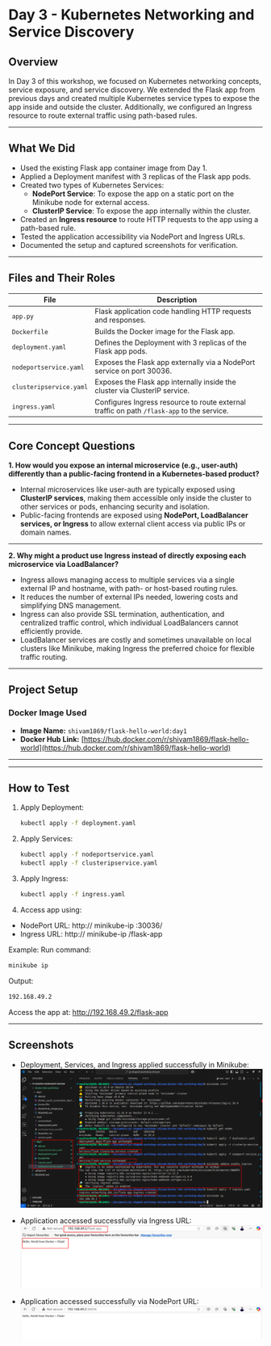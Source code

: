 # Day 3 - Kubernetes Networking and Service Discovery

## Overview

In Day 3 of this workshop, we focused on Kubernetes networking concepts, service exposure, and service discovery. We extended the Flask app from previous days and created multiple Kubernetes service types to expose the app inside and outside the cluster. Additionally, we configured an Ingress resource to route external traffic using path-based rules.

---

## What We Did

- Used the existing Flask app container image from Day 1.
- Applied a Deployment manifest with 3 replicas of the Flask app pods.
- Created two types of Kubernetes Services:
  - **NodePort Service**: To expose the app on a static port on the Minikube node for external access.
  - **ClusterIP Service**: To expose the app internally within the cluster.
- Created an **Ingress resource** to route HTTP requests to the app using a path-based rule.
- Tested the application accessibility via NodePort and Ingress URLs.
- Documented the setup and captured screenshots for verification.

---

## Files and Their Roles

| File                   | Description                                                                                 |
|------------------------|---------------------------------------------------------------------------------------------|
| `app.py`               | Flask application code handling HTTP requests and responses.                               |
| `Dockerfile`           | Builds the Docker image for the Flask app.                                                |
| `deployment.yaml`      | Defines the Deployment with 3 replicas of the Flask app pods.                             |
| `nodeportservice.yaml` | Exposes the Flask app externally via a NodePort service on port 30036.                    |
| `clusteripservice.yaml`| Exposes the Flask app internally inside the cluster via ClusterIP service.                |
| `ingress.yaml`         | Configures Ingress resource to route external traffic on path `/flask-app` to the service. |

---

## Core Concept Questions

**1. How would you expose an internal microservice (e.g., user-auth) differently than a public-facing frontend in a Kubernetes-based product?**

- Internal microservices like user-auth are typically exposed using **ClusterIP services**, making them accessible only inside the cluster to other services or pods, enhancing security and isolation.
- Public-facing frontends are exposed using **NodePort, LoadBalancer services, or Ingress** to allow external client access via public IPs or domain names.

---

**2. Why might a product use Ingress instead of directly exposing each microservice via LoadBalancer?**

- Ingress allows managing access to multiple services via a single external IP and hostname, with path- or host-based routing rules.
- It reduces the number of external IPs needed, lowering costs and simplifying DNS management.
- Ingress can also provide SSL termination, authentication, and centralized traffic control, which individual LoadBalancers cannot efficiently provide.
- LoadBalancer services are costly and sometimes unavailable on local clusters like Minikube, making Ingress the preferred choice for flexible traffic routing.

---


## **Project Setup**

### **Docker Image Used**

- **Image Name:** `shivam1869/flask-hello-world:day1`
- **Docker Hub Link:** [https://hub.docker.com/r/shivam1869/flask-hello-world](https://hub.docker.com/r/shivam1869/flask-hello-world)

---

---

## How to Test

1. Apply Deployment:
   ```bash
   kubectl apply -f deployment.yaml
   ```

2. Apply Services:
    ```bash
   kubectl apply -f nodeportservice.yaml
   kubectl apply -f clusteripservice.yaml
   ```
   
3. Apply Ingress:
   ```bash
   kubectl apply -f ingress.yaml
   ```
4. Access app using:
  - NodePort URL: http:// minikube-ip :30036/
  - Ingress URL: http:// minikube-ip /flask-app
  
   Example:
   Run command:
   ```bash
   minikube ip
   ```
  Output:
   ```bash
   192.168.49.2
   ```
   Access the app at: http://192.168.49.2/flask-app

---

## Screenshots

- Deployment, Services, and Ingress applied successfully in Minikube:
  ![Terminal_deployment](screenshots/terminal_deployment_services_ingress_minikube-ip.png)

- Application accessed successfully via Ingress URL:
  ![App_access_via_Ingress](screenshots/app_access_via_ingress.png)
  
- Application accessed successfully via NodePort URL:
  ![App_access_via_NodePort](screenshots/app_access_via_nodePort.png)
